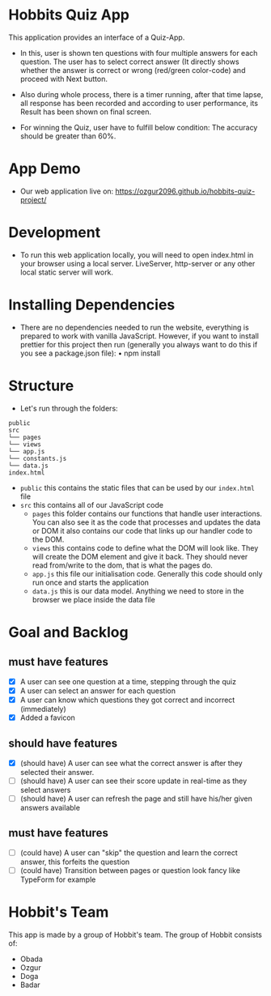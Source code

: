 # Hobbits Quiz App

This application provides an interface of a Quiz-App.

- In this, user is shown ten questions with four multiple answers for each question. The user has to select correct answer (It directly shows whether the answer is correct or wrong (red/green color-code) and proceed with Next button.

- Also during whole process, there is a timer running, after that time lapse, all response has been recorded and according to user performance, its Result has been shown on final screen.

- For winning the Quiz, user have to fulfill below condition:
  The accuracy should be greater than 60%.

# App Demo

- Our web application live on: https://ozgur2096.github.io/hobbits-quiz-project/

# Development

- To run this web application locally, you will need to open index.html in your browser using a local server. LiveServer, http-server or any other local static server will work.

# Installing Dependencies

- There are no dependencies needed to run the website, everything is prepared to work with vanilla JavaScript. However, if you want to install prettier for this project then run (generally you always want to do this if you see a package.json file):
  • npm install

# Structure

- Let's run through the folders:

```
public
src
└── pages
└── views
└── app.js
└── constants.js
└── data.js
index.html
```

- `public` this contains the static files that can be used by our `index.html` file
- `src` this contains all of our JavaScript code
  - `pages` this folder contains our functions that handle user interactions. You can also see it as the code that processes and updates the data or DOM
    it also contains our code that links up our handler code to the DOM.
  - `views` this contains code to define what the DOM will look like. They will create the DOM element and give it back. They should never read from/write to the dom, that is what the pages do.
  - `app.js` this file our initialisation code. Generally this code should only run once and starts the application
  - `data.js` this is our data model. Anything we need to store in the browser we place inside the data file

# Goal and Backlog

## must have features

- [x] A user can see one question at a time, stepping through the quiz
- [x] A user can select an answer for each question
- [x] A user can know which questions they got correct and incorrect (immediately)
- [x] Added a favicon

## should have features

- [x] (should have) A user can see what the correct answer is after they selected their answer.
- [ ] (should have) A user can see their score update in real-time as they select answers
- [ ] (should have) A user can refresh the page and still have his/her given answers available

## must have features

- [ ] (could have) A user can "skip" the question and learn the correct answer, this forfeits the question
- [ ] (could have) Transition between pages or question look fancy like TypeForm for example

# Hobbit's Team

This app is made by a group of Hobbit's team. The group of Hobbit consists of:

- Obada
- Ozgur
- Doga
- Badar
